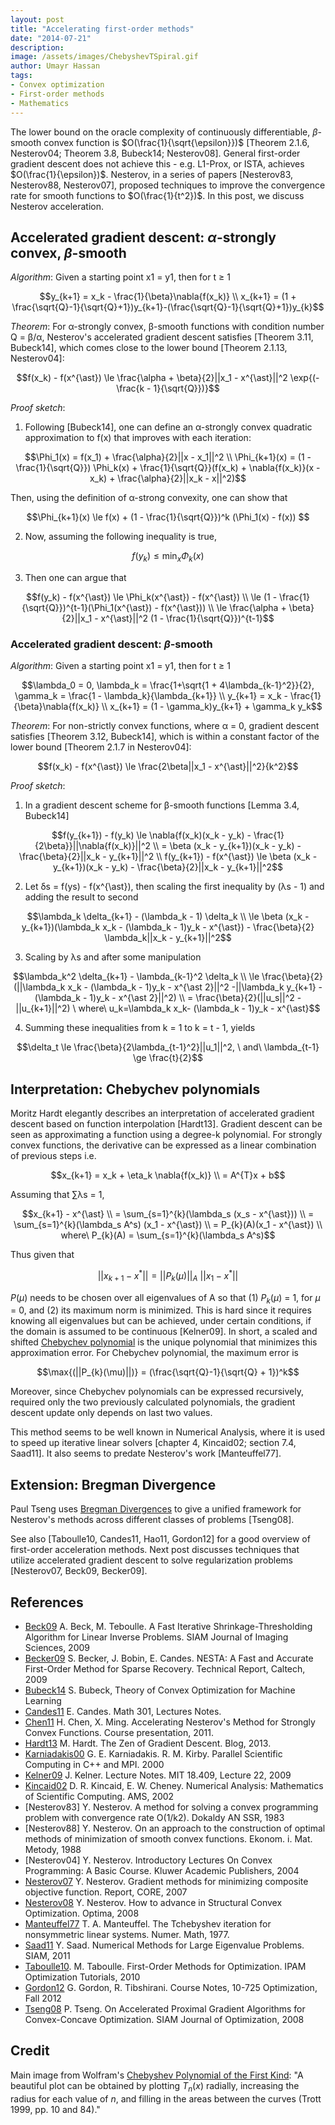 ```yaml
---
layout: post
title: "Accelerating first-order methods"
date: "2014-07-21"
description:
image: /assets/images/ChebyshevTSpiral.gif
author: Umayr Hassan
tags:
- Convex optimization
- First-order methods
- Mathematics
---
```


The lower bound on the oracle complexity of continuously differentiable, $\beta$-smooth convex function is $O(\frac{1}{\sqrt{\epsilon}})$ 
[Theorem 2.1.6, Nesterov04; Theorem 3.8, Bubeck14; Nesterov08]. General first-order gradient descent does not achieve 
this - e.g. L1-Prox, or ISTA, achieves $O(\frac{1}{\epsilon})$. Nesterov, in a series of papers [Nesterov83, Nesterov88, Nesterov07], 
proposed techniques to improve the convergence rate for smooth functions to $O(\frac{1}{t^2})$. In this post, we discuss Nesterov 
acceleration.

## Accelerated gradient descent: $\alpha$-strongly convex, $\beta$-smooth

_Algorithm_: Given a starting point x1 = y1,  then for t ≥ 1

$$y_{k+1} = x_k - \frac{1}{\beta}\nabla{f(x_k)} \\ x_{k+1} = (1 + \frac{\sqrt{Q}-1}{\sqrt{Q}+1})y_{k+1}-(\frac{\sqrt{Q}-1}{\sqrt{Q}+1})y_{k}$$

_Theorem_: For α-strongly convex, β-smooth functions with condition number Q = β/α, Nesterov's accelerated gradient 
descent satisfies [Theorem 3.11, Bubeck14], which comes close to the lower bound [Theorem 2.1.13, Nesterov04]:

$$f(x_k) - f(x^{\ast}) \le \frac{\alpha + \beta}{2}||x_1 - x^{\ast}||^2 \exp{(-\frac{k - 1}{\sqrt{Q}})}$$

_Proof sketch_:

1. Following [Bubeck14], one can define an α-strongly convex quadratic approximation to f(x) that improves with each 
iteration:

$$\Phi_1(x) = f(x_1) + \frac{\alpha}{2}||x - x_1||^2 \\ \Phi_{k+1}(x) = (1 - \frac{1}{\sqrt{Q}}) \Phi_k(x) + \frac{1}{\sqrt{Q}}(f(x_k) + \nabla{f(x_k)}(x - x_k) + \frac{\alpha}{2}||x_k - x||^2)$$

Then, using the definition of α-strong convexity, one can show that

$$\Phi_{k+1}(x) \le f(x) + (1 - \frac{1}{\sqrt{Q}})^k (\Phi_1(x) - f(x)) $$

2. Now, assuming the following inequality is true,

$$f(y_k) \le \min_x{\Phi_k(x)}$$

3. Then one can argue that

$$f(y_k) - f(x^{\ast}) \le \Phi_k(x^{\ast}) - f(x^{\ast}) \\ \le (1 - \frac{1}{\sqrt{Q}})^{t-1}(\Phi_1(x^{\ast}) - f(x^{\ast})) \\ \le \frac{\alpha + \beta}{2}||x_1 - x^{\ast}||^2 (1 - \frac{1}{\sqrt{Q}})^{t-1}$$

### Accelerated gradient descent: $\beta$-smooth

_Algorithm_: Given a starting point x1 = y1,  then for t ≥ 1

$$\lambda_0 = 0, \lambda_k = \frac{1+\sqrt{1 + 4\lambda_{k-1}^2}}{2}, \gamma_k = \frac{1 - \lambda_k}{\lambda_{k+1}} \\ y_{k+1} = x_k - \frac{1}{\beta}\nabla{f(x_k)} \\ x_{k+1} = (1 - \gamma_k)y_{k+1} + \gamma_k y_k$$

_Theorem_: For non-strictly convex functions, where α = 0, gradient descent satisfies [Theorem 3.12, Bubeck14], which 
is within a constant factor of the lower bound [Theorem 2.1.7 in Nesterov04]:

$$f(x_k) - f(x^{\ast}) \le \frac{2\beta||x_1 - x^{\ast}||^2}{k^2}$$

_Proof sketch_:

1. In a gradient descent scheme for β-smooth functions [Lemma 3.4, Bubeck14]

$$f(y_{k+1}) - f(y_k) \le \nabla{f(x_k)(x_k - y_k) - \frac{1}{2\beta}}||\nabla{f(x_k)}||^2 \\ = \beta (x_k - y_{k+1})(x_k - y_k) - \frac{\beta}{2}||x_k - y_{k+1}||^2 \\ f(y_{k+1}) - f(x^{\ast}) \le \beta (x_k - y_{k+1})(x_k - y_k) - \frac{\beta}{2}||x_k - y_{k+1}||^2$$

2.  Let δs = f(ys) - f(x^{\ast}), then scaling the first inequality by (λs - 1) and adding the result to second

$$\lambda_k \delta_{k+1} - (\lambda_k - 1) \delta_k \\ \le \beta (x_k - y_{k+1})(\lambda_k x_k - (\lambda_k - 1)y_k - x^{\ast}) - \frac{\beta}{2} \lambda_k||x_k - y_{k+1}||^2$$

3. Scaling by λs and after some manipulation

$$\lambda_k^2 \delta_{k+1} - \lambda_{k-1}^2 \delta_k \\ \le \frac{\beta}{2}(||\lambda_k x_k - (\lambda_k - 1)y_k - x^{\ast 2}||^2 -||\lambda_k y_{k+1} - (\lambda_k - 1)y_k - x^{\ast 2}||^2) \\ = \frac{\beta}{2}(||u_s||^2 - ||u_{k+1}||^2) \ where\ u_k=\lambda_k x_k- (\lambda_k - 1)y_k - x^{\ast}$$

4. Summing these inequalities from k = 1 to k = t - 1, yields

$$\delta_t \le \frac{\beta}{2\lambda_{t-1}^2}||u_1||^2, \ and\ \lambda_{t-1} \ge \frac{t}{2}$$

## Interpretation: Chebychev polynomials

Moritz Hardt elegantly describes an interpretation of accelerated gradient descent based on function interpolation 
[Hardt13]. Gradient descent can be seen as approximating a function using a degree-k polynomial. For strongly convex 
functions, the derivative can be expressed as a linear combination of previous steps i.e.

$$x_{k+1} = x_k + \eta_k \nabla{f(x_k)} \\ = A^{T}x + b$$

Assuming that ∑λs = 1,

$$x_{k+1} - x^{\ast} \\ = \sum_{s=1}^{k}(\lambda_s (x_s - x^{\ast})) \\ = \sum_{s=1}^{k}(\lambda_s A^s) (x_1 - x^{\ast}) \\ = P_{k}(A)(x_1 - x^{\ast}) \\ where\ P_{k}(A) = \sum_{s=1}^{k}(\lambda_s A^s)$$

Thus given that

$$||x_{k+1} - x^{\ast}|| = ||P_{k}(\mu)||_A\ ||x_1 - x^{\ast}||$$

$P(\mu)$ needs to be chosen over all eigenvalues of A so that (1) $P_{k}(\mu)$ = 1, for $\mu$ = 0, and (2) its maximum norm is 
minimized. This is hard since it requires knowing all eigenvalues but can be achieved, under certain conditions, 
if the domain is assumed to be continuous [Kelner09]. In short, a scaled and shifted 
[Chebychev polynomial](http://en.wikipedia.org/wiki/Chebyshev_polynomials) is the unique polynomial that minimizes 
this approximation error. For Chebychev polynomial, the maximum error is

$$\max{(||P_{k}(\mu)||)} = (\frac{\sqrt{Q}-1}{\sqrt{Q} + 1})^k$$

Moreover, since Chebychev polynomials can be expressed recursively, required only the two previously calculated polynomials, 
the gradient descent update only depends on last two values.

This method seems to be well known in Numerical Analysis, where it is used to speed up iterative linear 
solvers [chapter 4, Kincaid02; section 7.4,  Saad11]. It also seems to predate Nesterov's work [Manteuffel77].

## Extension: Bregman Divergence

Paul Tseng uses [Bregman Divergences](http://mark.reid.name/blog/meet-the-bregman-divergences.html) to give a 
unified framework for Nesterov's methods across different classes of problems [Tseng08].

See also [Taboulle10, Candes11, Hao11, Gordon12] for a good overview of first-order acceleration methods. 
Next post discusses techniques that utilize accelerated gradient descent to solve regularization problems 
[Nesterov07, Beck09, Becker09].

## References

* [Beck09](http://mechroom.technion.ac.il/~becka/papers/71654.pdf) A. Beck, M. Teboulle. A Fast Iterative Shrinkage-Thresholding Algorithm for Linear Inverse Problems. SIAM Journal of Imaging Sciences, 2009 
* [Becker09](http://statweb.stanford.edu/~candes/nesta/NESTA.pdf) S. Becker, J. Bobin, E. Candes. NESTA: A Fast and Accurate First-Order Method for Sparse Recovery. Technical Report, Caltech, 2009 
* [Bubeck14](http://www.princeton.edu/~sbubeck/Bubeck14.pdf) S. Bubeck, Theory of Convex Optimization for Machine Learning 
* [Candes11](http://statweb.stanford.edu/~candes/math301/Lectures/fast_proximal_methods.pdf) E. Candes. Math 301, Lectures Notes. 
* [Chen11](http://statweb.stanford.edu/~candes/math301/Lectures/acc_nesterov.pdf) H. Chen, X. Ming. Accelerating Nesterov's Method for Strongly Convex Functions. Course presentation, 2011. 
* [Hardt13](http://mrtz.org/blog/the-zen-of-gradient-descent/) M. Hardt. The Zen of Gradient Descent. Blog, 2013. 
* [Karniadakis00](http://www.cfm.brown.edu/people/gk/chap7/node21.html) G. E. Karniadakis. R. M. Kirby. Parallel Scientific Computing in C++ and MPI. 2000 
* [Kelner09](http://ocw.mit.edu/courses/mathematics/18-409-topics-in-theoretical-computer-science-an-algorithmists-toolkit-fall-2009/lecture-notes/MIT18_409F09_scribe22.pdf) J. Kelner. Lecture Notes. MIT 18.409, Lecture 22, 2009 
* [Kincaid02](https://bookstore.ams.org/amstext-2) D. R. Kincaid, E. W. Cheney. Numerical Analysis: Mathematics of Scientific Computing. AMS, 2002 
* [Nesterov83] Y. Nesterov. A method for solving a convex programming problem with convergence rate O(1/k2). Dokaldy AN SSR, 1983 
* [Nesterov88] Y. Nesterov. On an approach to the construction of optimal methods of minimization of smooth convex functions. Ekonom. i. Mat. Metody, 1988 
* [Nesterov04] Y. Nesterov. Introductory Lectures On Convex Programming: A Basic Course. Kluwer Academic Publishers, 2004 
* [Nesterov07](http://www.optimization-online.org/DB_FILE/2007/09/1784.pdf) Y. Nesterov. Gradient methods for minimizing composite objective function. Report, CORE, 2007 
* [Nesterov08](http://galton.uchicago.edu/~lekheng/courses/31060s13/nesterov.pdf) Y. Nesterov. How to advance in Structural Convex Optimization. Optima, 2008 
* [Manteuffel77](http://link.springer.com/article/10.1007%2FBF01389971#page-1) T. A. Manteuffel. The Tchebyshev iteration for nonsymmetric linear systems. Numer. Math, 1977. 
* [Saad11](http://www-users.cs.umn.edu/~saad/eig_book_2ndEd.pdf) Y. Saad. Numerical Methods for Large Eigenvalue Problems. SIAM, 2011 
* [Taboulle10](https://www.ipam.ucla.edu/publications/optut/optut_9300.pdf). M. Taboulle. First-Order Methods for Optimization. IPAM Optimization Tutorials, 2010 
* [Gordon12](https://www.cs.cmu.edu/~ggordon/10725-F12/slides/09-acceleration.pdf) G. Gordon, R. Tibshirani. Course Notes, 10-725 Optimization, Fall 2012 
* [Tseng08](http://www.mit.edu/~dimitrib/PTseng/papers/apgm.pdf) P. Tseng. On Accelerated Proximal Gradient Algorithms for Convex-Concave Optimization. SIAM Journal of Optimization, 2008

## Credit

Main image from Wolfram's [Chebyshev Polynomial of the First Kind](http://mathworld.wolfram.com/ChebyshevPolynomialoftheFirstKind.html): 
"A beautiful plot can be obtained by plotting $T_{n}(x)$ radially, increasing the radius for each value of $n$, and 
filling in the areas between the curves (Trott 1999, pp. 10 and 84)."